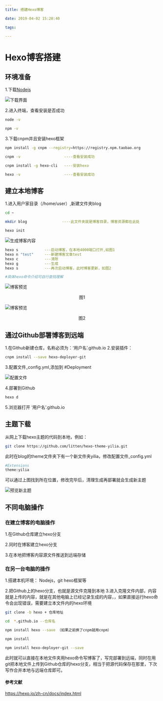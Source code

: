 ```yaml
---
title: 搭建Hexo博客

date: 2019-04-02 15:28:40

tags:

---
```


# Hexo博客搭建

## 环境准备

1.下载[Nodejs](https://nodejs.org/en/)

![下载界面](搭建Hexo博客/markdown-img-paste-20190408113609104.png "下载界面，左边为稳定版，右边为最新版，下载任意一个")

2.进入终端，查看安装是否成功

```bash
node -v

npm -v
```

3.下载cnpm并且安装hexo框架

```bash
npm install -g cnpm --registry=https://registry.npm.taobao.org

cnpm -v                    ----查看安装成功

cnpm install -g hexo-cli   ----安装hexo

hexo -v                    ----查看安装成功

```

## 建立本地博客

1.进入用户家目录（/home/user）,新建文件夹blog

```bash
cd ~

mkdir blog                ----此文件夹就是博客目录，博客资源都在此处

hexo init

```

![生成博客内容](搭建Hexo博客/markdown-img-paste-20190408112917711.png "博客包含内容")

```bash
hexo s            ---启动博客，在本地4000端口打开,如图1
hexo n "test"     ---新建博客文章test
hexo c            ---清除
hexo g            ---生成
hexo s            ---再次启动博客，此时博客更新，如图2

#具体hexo命令介绍可自行查找理解
```

![博客预览](搭建Hexo博客/markdown-img-paste-20190408121652468.png)
<center>图1</center>

![博客预览](搭建Hexo博客/markdown-img-paste-20190408115636865.png)
<center>图2</center>

## 通过Github部署博客到远端

1.在Github新建仓库，名称必须为：‘用户名’.github.io
2.安装插件：

```bash
cnpm install --save hexo-deployer-git

```

3.配置文件_config.yml,添加到 #Deployment

![配置文件](搭建Hexo博客/markdown-img-paste-20190408144220192.png)

4.部署到Github

```bash
hexo d
```

5.浏览器打开 ‘用户名’.github.io

## 主题下载

从网上下载hexo主题的代码到本地，例如：

```bash
git clone https://github.com/litten/hexo-theme-yilia.git
```

此时在blog的theme文件夹下有一个新文件夹yilia，修改配置文件_config.yml

```bash
#Extensions
theme:yilia
```

可以通过上图找到所在位置，修改完毕后，清理生成再部署就会生成新主题

![预览新主题](搭建Hexo博客/markdown-img-paste-2019040814554139.png)

## 不同电脑操作

### 在建立博客的电脑操作

1.在Github仓库建立hexo分支

2.同时在博客建立hexo分支

3.在本地把博客内容源文件推送到远端存储

### 在另一台电脑的操作


1.搭建本机环境： Nodejs，git hexo框架等

2.把Github上的hexo分支，也就是源文件克隆到本地
3.进入克隆文件内部，内容就是上传的内容，就是在其他电脑上已经记录生成的内容，，如果直接运行hexo命令会出现错误，需要建立本文件内的hexo环境

```bash
git clone -b hexo + 仓库地址

cd  *.github.io --仓库名

npm install hexo --save （如果之前换了cnpm就用cnpm）

npm install

npm install hexo-deployer-git --save
```

此时就可以直接在本地文件夹用hexo命令写博客了，写完部署到远端，同时在用git把本地文件上传到Github仓库的hexo分支，相当于把源代码保存在那里，下次写作合并本地与远端仓库即可。

#### 参考文献

https://hexo.io/zh-cn/docs/index.html
